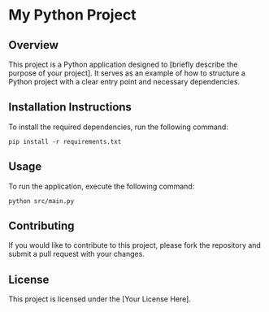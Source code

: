 # My Python Project

## Overview
This project is a Python application designed to [briefly describe the purpose of your project]. It serves as an example of how to structure a Python project with a clear entry point and necessary dependencies.

## Installation Instructions
To install the required dependencies, run the following command:

```
pip install -r requirements.txt
```

## Usage
To run the application, execute the following command:

```
python src/main.py
```

## Contributing
If you would like to contribute to this project, please fork the repository and submit a pull request with your changes.

## License
This project is licensed under the [Your License Here].